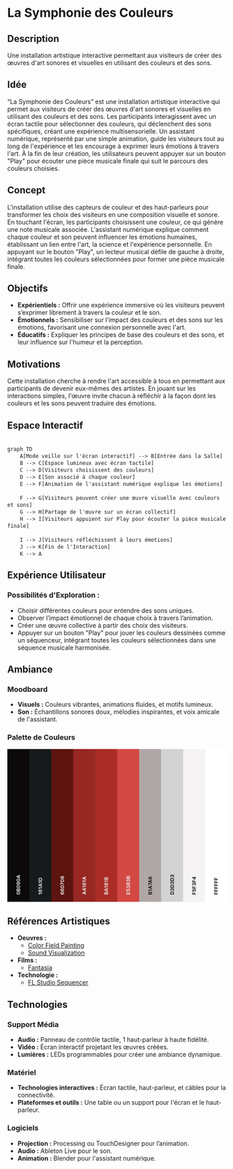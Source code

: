 # La Symphonie des Couleurs

## Description
Une installation artistique interactive permettant aux visiteurs de créer des œuvres d'art sonores et visuelles en utilisant des couleurs et des sons.

## Idée
“La Symphonie des Couleurs” est une installation artistique interactive qui permet aux visiteurs de créer des œuvres d'art sonores et visuelles en utilisant des couleurs et des sons. Les participants interagissent avec un écran tactile pour sélectionner des couleurs, qui déclenchent des sons spécifiques, créant une expérience multisensorielle. Un assistant numérique, représenté par une simple animation, guide les visiteurs tout au long de l'expérience et les encourage à exprimer leurs émotions à travers l'art. À la fin de leur création, les utilisateurs peuvent appuyer sur un bouton "Play" pour écouter une pièce musicale finale qui suit le parcours des couleurs choisies.

## Concept
L'installation utilise des capteurs de couleur et des haut-parleurs pour transformer les choix des visiteurs en une composition visuelle et sonore. En touchant l'écran, les participants choisissent une couleur, ce qui génère une note musicale associée. L'assistant numérique explique comment chaque couleur et son peuvent influencer les émotions humaines, établissant un lien entre l'art, la science et l'expérience personnelle. En appuyant sur le bouton "Play", un lecteur musical défile de gauche à droite, intégrant toutes les couleurs sélectionnées pour former une pièce musicale finale.

## Objectifs
- **Expérientiels :** Offrir une expérience immersive où les visiteurs peuvent s’exprimer librement à travers la couleur et le son.
- **Émotionnels :** Sensibiliser sur l'impact des couleurs et des sons sur les émotions, favorisant une connexion personnelle avec l'art.
- **Éducatifs :** Expliquer les principes de base des couleurs et des sons, et leur influence sur l'humeur et la perception.

## Motivations
Cette installation cherche à rendre l'art accessible à tous en permettant aux participants de devenir eux-mêmes des artistes. En jouant sur les interactions simples, l'œuvre invite chacun à réfléchir à la façon dont les couleurs et les sons peuvent traduire des émotions.

## Espace Interactif

```mermaid

graph TD
    A[Mode veille sur l'écran interactif] --> B[Entrée dans la Salle]
    B --> C[Espace lumineux avec écran tactile]
    C --> D[Visiteurs choisissent des couleurs]
    D --> E[Son associé à chaque couleur]
    E --> F[Animation de l'assistant numérique explique les émotions]
    
    F --> G[Visiteurs peuvent créer une œuvre visuelle avec couleurs et sons]
    G --> H[Partage de l'œuvre sur un écran collectif]
    H --> I[Visiteurs appuient sur Play pour écouter la pièce musicale finale]
    
    I --> J[Visiteurs réfléchissent à leurs émotions]
    J --> K[Fin de l'Interaction]
    K --> A

```


## Expérience Utilisateur

### Possibilités d'Exploration :
- Choisir différentes couleurs pour entendre des sons uniques.
- Observer l’impact émotionnel de chaque choix à travers l’animation.
- Créer une œuvre collective à partir des choix des visiteurs.
- Appuyer sur un bouton "Play" pour jouer les couleurs dessinées comme un séquenceur, intégrant toutes les couleurs sélectionnées dans une séquence musicale harmonisée.

## Ambiance

### Moodboard
- **Visuels :** Couleurs vibrantes, animations fluides, et motifs lumineux.
- **Son :** Échantillons sonores doux, mélodies inspirantes, et voix amicale de l'assistant.

### Palette de Couleurs
![Palette](medias/palette.png)

## Références Artistiques
- **Oeuvres :**
  - [Color Field Painting](https://www.moma.org/learn/moma_learning/themes/color-field-painting)
  - [Sound Visualization](https://youtu.be/4HbhjWx8L7s)
- **Films :**
  - [Fantasia](https://www.youtube.com/watch?v=KwF4s6d4h7U)
- **Technologie :**
  - [FL Studio Sequencer](https://www.youtube.com/watch?v=KQ4VnKx6K7E)

## Technologies

### Support Média
- **Audio :** Panneau de contrôle tactile, 1 haut-parleur à haute fidélité.
- **Vidéo :** Écran interactif projetant les œuvres créées.
- **Lumières :** LEDs programmables pour créer une ambiance dynamique.

### Matériel
- **Technologies interactives :** Écran tactile, haut-parleur, et câbles pour la connectivité.
- **Plateformes et outils :** Une table ou un support pour l'écran et le haut-parleur.

### Logiciels
- **Projection :** Processing ou TouchDesigner pour l’animation.
- **Audio :** Ableton Live pour le son.
- **Animation :** Blender pour l'assistant numérique.
